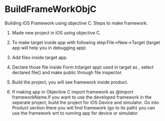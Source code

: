 # BuildFrameWorkObjC
Building iOS Framework using objective C. Steps to make framework: 
1) Made new project in iOS using objective C. 


2) To make target inside app with following step:File->New->Target (target app will help you in debugging app)


3) Add files inside target app.


4) Declare those file inside Form.h(target app) used in target as , select declared file() and make public through file inspector. 

5) Build the project, you will see framework inside product. 


6) If making app in Objective C import framework as @import frameworkName.If you want to use the developed framework in the
  seperate project, build the project for iOS Device and simulator. Go into Product section there you will find framework
  (go to its path) you can use the framework wrt to running app for device or simulator

